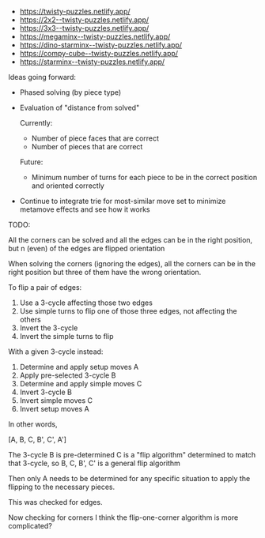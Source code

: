 - https://twisty-puzzles.netlify.app/
- https://2x2--twisty-puzzles.netlify.app/
- https://3x3--twisty-puzzles.netlify.app/
- https://megaminx--twisty-puzzles.netlify.app/
- https://dino-starminx--twisty-puzzles.netlify.app/
- https://compy-cube--twisty-puzzles.netlify.app/
- https://starminx--twisty-puzzles.netlify.app/

Ideas going forward:

- Phased solving (by piece type)
- Evaluation of "distance from solved"

  Currently:

  - Number of piece faces that are correct
  - Number of pieces that are correct

  Future:

  - Minimum number of turns for each piece to be in the correct position and oriented correctly

- Continue to integrate trie for most-similar move set to minimize metamove effects and see how it works

TODO:

All the corners can be solved and all the edges can be in the right position, but n (even) of the edges are flipped orientation

When solving the corners (ignoring the edges), all the corners can be in the right position but three of them have the wrong orientation.

To flip a pair of edges:

1. Use a 3-cycle affecting those two edges
1. Use simple turns to flip one of those three edges, not affecting the others
1. Invert the 3-cycle
1. Invert the simple turns to flip

With a given 3-cycle instead:

1. Determine and apply setup moves A
1. Apply pre-selected 3-cycle B
1. Determine and apply simple moves C
1. Invert 3-cycle B
1. Invert simple moves C
1. Invert setup moves A

In other words,

[A, B, C, B', C', A']

The 3-cycle B is pre-determined
C is a "flip algorithm" determined to match that 3-cycle,
so B, C, B', C' is a general flip algorithm

Then only A needs to be determined for any specific situation to apply the flipping to the necessary pieces.

This was checked for edges.

Now checking for corners
I think the flip-one-corner algorithm is more complicated?
